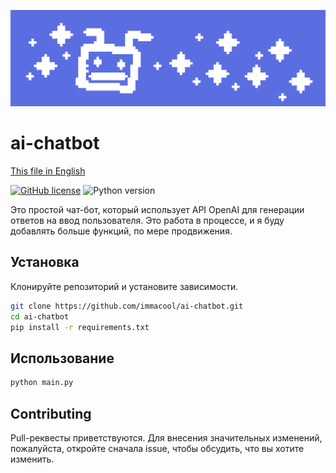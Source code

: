 ![ai-chatbot](images/Sprite-0003.png)

# ai-chatbot

[This file in English](README.md)

[![GitHub license](https://img.shields.io/github/license/immacool/ai-chatbot)](https://github.com/immacool/ai-chatbot/blob/master/LICENSE)
![Python version](https://img.shields.io/badge/python-v3.10%20%7C%20v3.11-blue)

Это простой чат-бот, который использует API OpenAI для генерации ответов на ввод пользователя. Это работа в процессе, и я буду добавлять больше функций, по мере продвижения.

## Установка

Клонируйте репозиторий и установите зависимости.

```bash
git clone https://github.com/immacool/ai-chatbot.git
cd ai-chatbot
pip install -r requirements.txt
```

## Использование

```bash
python main.py
```

## Contributing

Pull-реквесты приветствуются. Для внесения значительных изменений, пожалуйста, откройте сначала issue, чтобы обсудить, что вы хотите изменить.